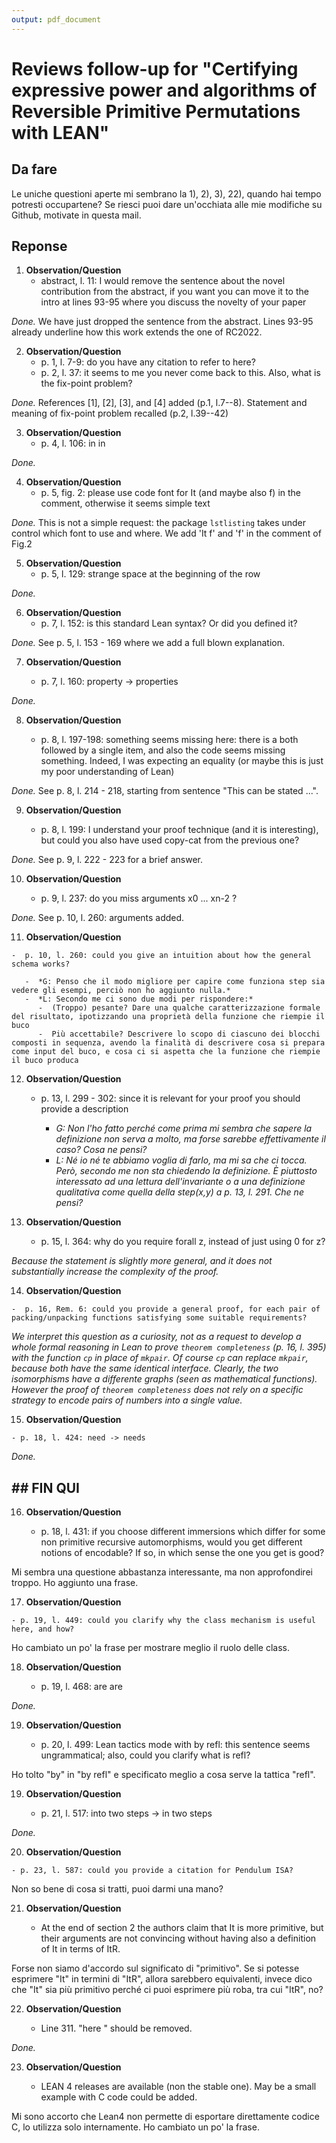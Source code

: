 ```yaml
---
output: pdf_document
---
```


# Reviews follow-up for "Certifying expressive power and algorithms of Reversible Primitive Permutations with LEAN"


## Da fare
Le uniche questioni aperte mi sembrano la 1), 2), 3), 22), quando hai tempo potresti occupartene? Se riesci puoi dare un'occhiata alle mie modifiche su Github, motivate in questa mail.


## Reponse

1. **Observation/Question**
   - abstract, l. 11: I would remove the sentence about the novel contribution from the abstract, if you want you can move it to the intro at lines 93-95 where you discuss the novelty of your paper
  
*Done.* 
We have just dropped the sentence from the abstract. Lines 93-95 already underline how this work extends the one of RC2022.

2. **Observation/Question**
   - p. 1, l. 7-9: do you have any citation to refer to here?
   - p. 2, l. 37: it seems to me you never come back to this. Also, what is the fix-point problem?

*Done.*
References [1], [2], [3], and [4] added (p.1, l.7--8). Statement and meaning of fix-point problem recalled (p.2, l.39--42)

3. **Observation/Question**
   - p. 4, l. 106: in in

*Done.*

4. **Observation/Question**
   - p. 5, fig. 2: please use code font for It (and maybe also f) in the comment, otherwise it seems simple text

*Done.* This is not a simple request: the package `lstlisting` takes under control which font to use and where. We add 'It f' and 'f' in the comment of Fig.2


5. **Observation/Question**
   - p. 5, l. 129: strange space at the beginning of the row

*Done.*


6. **Observation/Question**
   - p. 7, l. 152: is this standard Lean syntax? Or did you defined it?
  
*Done.* See p. 5, l. 153 - 169 where we add a full blown explanation.


7. **Observation/Question**
   
   - p. 7, l. 160: property -> properties

*Done.*


8. **Observation/Question**
   
   - p. 8, l. 197-198: something seems missing here: there is a both followed by a single item, and also the code seems missing something. Indeed, I was expecting an equality (or maybe this is just my poor understanding of Lean)
     
*Done.* See p. 8, l. 214 - 218, starting from sentence "This can be stated ...".
 

9. **Observation/Question**
   
   - p. 8, l. 199: I understand your proof technique (and it is interesting), but could you also have used copy-cat from the previous one?
   
*Done.* See p. 9, l. 222 - 223 for a brief answer.


10. **Observation/Question**
    
    -  p. 9, l. 237: do you miss arguments x0 ... xn-2 ? 

*Done.* See p. 10, l. 260: arguments added.


11.  **Observation/Question**
    
    -  p. 10, l. 260: could you give an intuition about how the general schema works?
       
       -  *G: Penso che il modo migliore per capire come funziona step sia vedere gli esempi, perciò non ho aggiunto nulla.*
       -  *L: Secondo me ci sono due modi per rispondere:*
          -  (Troppo) pesante? Dare una qualche caratterizzazione formale del risultato, ipotizzando una proprietà della funzione che riempie il buco
          -  Più accettabile? Descrivere lo scopo di ciascuno dei blocchi composti in sequenza, avendo la finalità di descrivere cosa si prepara come input del buco, e cosa ci si aspetta che la funzione che riempie il buco produca
 

12. **Observation/Question**
    
    -  p. 13, l. 299 - 302: since it is relevant for your proof you should provide a description
    
       - *G: Non l'ho fatto perché come prima mi sembra che sapere la definizione non serva a molto, ma forse sarebbe effettivamente il caso? Cosa ne pensi?*
       - *L: Né io né te abbiamo voglia di farlo, ma mi sa che ci tocca. Però, secondo me non sta chiedendo la definizione. È piuttosto interessato ad una lettura dell'invariante o a una definizione qualitativa come quella della step(x,y) a p. 13, l. 291. Che ne pensi?*


13. **Observation/Question**
    
    -  p. 15, l. 364: why do you require forall z, instead of just using 0 for z?
    
*Because the statement is slightly more general, and it does not substantially increase the complexity of the proof.*


14.  **Observation/Question**

    -  p. 16, Rem. 6: could you provide a general proof, for each pair of
    packing/unpacking functions satisfying some suitable requirements?

*We interpret this question as a curiosity, not as a request to develop a whole formal reasoning in Lean to prove `theorem completeness` (p. 16, l. 395) with the function `cp` in place of `mkpair`. Of course `cp` can replace `mkpair`, because both have the same identical interface. Clearly, the two isomorphisms have a differente graphs (seen as mathematical functions). However the proof of `theorem completeness` does not rely on a specific strategy to encode pairs of numbers into a single value.*


15.  **Observation/Question**
    
    - p. 18, l. 424: need -> needs

*Done.*


## ## FIN QUI ############################


16. **Observation/Question**
  
    -  p. 18, l. 431: if you choose different immersions which differ for some non primitive recursive automorphisms, would you get different notions of encodable? If so, in which sense the one you get is good?

Mi sembra una questione abbastanza interessante, ma non approfondirei troppo. Ho aggiunto una frase.


17.  **Observation/Question**
  
    - p. 19, l. 449: could you clarify why the class mechanism is useful here, and how?

Ho cambiato un po' la frase per mostrare meglio il ruolo delle class.


18. **Observation/Question**
    
    - p. 19, l. 468: are are

*Done.*


19. **Observation/Question**
    
    -  p. 20, l. 499: Lean tactics mode with by refl: this sentence seems ungrammatical; also, could you clarify what is refl?

Ho tolto "by" in "by refl" e specificato meglio a cosa serve la tattica "refl".


19. **Observation/Question**
    
    - p. 21, l. 517: into two steps -> in two steps

*Done.*


20.  **Observation/Question**
    
    - p. 23, l. 587: could you provide a citation for Pendulum ISA?

Non so bene di cosa si tratti, puoi darmi una mano?


21. **Observation/Question**

    - At the end of section 2 the authors claim that It is more primitive, but their arguments are not convincing without having also a definition of It in terms of ItR.

Forse non siamo d'accordo sul significato di "primitivo". Se si potesse esprimere "It" in termini di "ItR", allora sarebbero equivalenti, invece dico che "It" sia più primitivo perché ci puoi esprimere più roba, tra cui "ItR", no?


22. **Observation/Question**
    
    - Line 311. "here " should be removed.

*Done.*


23. **Observation/Question**
    
    - LEAN 4 releases are available (non the stable one). May be a small example with C code could be added.

Mi sono accorto che Lean4 non permette di esportare direttamente codice C, lo utilizza solo internamente. Ho cambiato un po' la frase.

